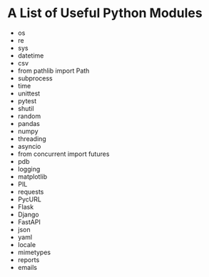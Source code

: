 # A List of Useful Python Modules

- os
- re
- sys
- datetime
- csv
- from pathlib import Path
- subprocess
- time
- unittest
- pytest
- shutil
- random
- pandas
- numpy
- threading
- asyncio
- from concurrent import futures
- pdb
- logging
- matplotlib
- PIL
- requests
- PycURL
- Flask
- Django
- FastAPI
- json
- yaml
- locale
- mimetypes
- reports
- emails